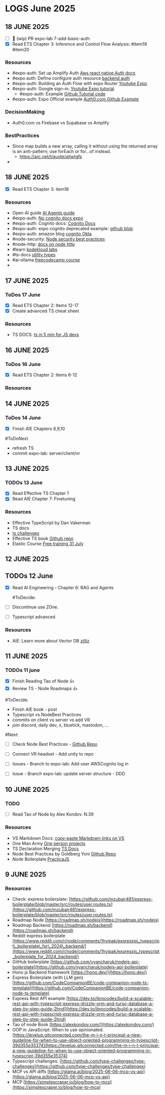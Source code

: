 # LOGS June 2025

## 18 JUNE 2025

- [ ] 🚧 (wip) PR expo-lab 7-add-basic-auth
- [X] Read ETS Chapter 3: Inference and Control Flow Analysis: #item19 #item20

### Resources

- #expo-auth: Set up Amplify Auth [Aws react native Auth docs](https://docs.amplify.aws/gen2/build-a-backend/auth) 
- #expo auth: Define configure auth resource [backend auth](https://docs.amplify.aws/gen2/build-a-backend/auth)
- #expo-auth: Building an Auth Flow with expo Router [Youtube Expo](https://www.youtube.com/watch?v=yNaOaR2kIa0)
- #expo-auth: Google sign-in: [Youtube Expo tutorial](https://www.youtube.com/watch?v=V2YdhR1hVNw)
  - #expo-auth: Example [Github Tutorial code](https://github.com/betomoedano/expo-oauth-example)
- #expo-auth: Expo Official example [Auth0.com Github Example](https://github.com/expo/examples/tree/master/with-auth0)


### DecisionMaking

- Auth0.com vs Firebase vs Supabase vs Amplify


### BestPractices

- Since map builds a new array, calling it without using the returned array is an anti-pattern; use forEach or for...of instead.
  - https://arc.net/l/quote/ajtwtgfs
- 

## 18 JUNE 2025

- [X] Read ETS Chapter 3: item18

### Resources

- Open AI guide [AI Agents guide](https://cdn.openai.com/business-guides-and-resources/a-practical-guide-to-building-agents.pdf)
- #expo-auth:  [No cognito docs expo](https://stackoverflow.com/questions/77496128/how-to-implement-auth-with-congito-in-react-native-expo-app)
- #expo-auth: Cognito docs: [Cognito Docs](https://docs.aws.amazon.com/cognito/latest/developerguide/cognito-userpools-server-contract-reference.html)
- #expo-auth: expo cognito deprecated example: [github blob](https://github.com/expo/expo/blob/a213bd5583dce4e3a4a07c10fdb5a919749e6155/docs/pages/guides/authentication.mdx)
- #expo-auth: amazon blog [cognito Okta](https://aws.amazon.com/blogs/mobile/authenticating-aws-amplify-in-an-expo-react-native-app-using-okta-oidc/)
- #node-security: [Node security best practices](https://nodejs.org/en/learn/getting-started/security-best-practices)
- #node-http: [docs on node http](https://nodejs.org/en/learn/modules/anatomy-of-an-http-transaction)
- #learn [kodekloud labs](https://kodekloud.com/pages/free-labs/)
- #ts-docs [utility types](https://www.typescriptlang.org/docs/handbook/utility-types.html)
- #ai-ollama [freecodecamp course](https://www.freecodecamp.org/news/local-ai-development-with-ollama-course/)
- 

## 17 JUNE 2025

### ToDos 17 June

- [X] Read ETS Chapter 2: Items 12-17
- [X] Create advanced TS cheat sheet

### Resources

- TS DOCS: [ts in 5 min for JS devs](https://www.typescriptlang.org/docs/handbook/typescript-in-5-minutes.html)

## 16 JUNE 2025

### ToDos 16 June

- [X] Read ETS Chapter 2: Items 6-12

### Resources


## 14 JUNE 2025

### ToDos 14 June

- [X] Finish AIE Chapters 8,9,10

 #ToDoNext

- refresh TS 
- commit expo-lab: server/client/vr


## 13 JUNE 2025

### TODOs 13 June

- [X] Read Effective TS Chapter 1
- [X] Read AIE Chapter 7: Finetuning

### Resources

- Effective TypeScript by Dan Vakerman
- TS docs
- [ts challenges](https://github.com/type-challenges/type-challenges)
- Effective TS book [Github repo](https://github.com/danvk/effective-typescript.)
- Elastic Course [Free training 31 July](https://www.elastic.co/training/elasticsearch-engineer)

## 12 JUNE 2025

## TODOs 12 June

- [x] Read AI Engineering - Chapter 6: RAG and Agents

    #ToDecide:

- [ ] Discontinue use ZOne.
- [ ] Typescript advanced

### Resources

- AIE: Learn more about Vector DB [zilliz](https://zilliz.com/learn/vector-index)

## 11 JUNE 2025

### TODOs 11 june

- [X] Finish Reading Tao of Node 👍
- [X] Review TS - Node Roadmaps 👍

 #ToDecide:

- Finish AIE book - post
- Typescript vs NodeBest Practices
- commits on client vs server vs add VR
- join discord, daily dev, x, bluetick, mastodon, ... 

 #Next:

- [ ] Check Node Best Practices - [Github Repo](https://github.com/goldbergyoni/nodebestpractices)
- [ ] Connect VR headset - Add unity to repo
- [ ] Issues - Branch to expo-lab: Add user AWSCognito log in
- [ ] Issue - Branch expo-lab: update server structure - DDD


## 10 JUNE 2025

### TODO

- [ ] Read Tao of Node by Alex Kondov. N.39

### Resources

- VS Markdown Docs: [copy-paste Markdown links on VS](https://code.visualstudio.com/docs/languages/markdown#_inserting-images-and-links-to-files)
- One Man Army [One person projects](https://quarter--mile.com/One-Man-Armies)
- TS Declaration Merging [TS Docs](https://www.typescriptlang.org/docs/handbook/declaration-merging.html)
- Node Best Practices by Goldberg Yoni [Github Repo](https://github.com/goldbergyoni/nodebestpractices)
- Node Boilerplate [PracticaJS](https://practica.dev/)

## 9 JUNE 2025

### Resources

* Check: express boilerplate: [https://github.com/mzubair481/express-boilerplate/blob/master/src/routes/user.routes.ts](https://github.com/mzubair481/express-boilerplate/blob/master/src/routes/user.routes.ts)
* Roadmap Node [https://roadmap.sh/nodejs](https://roadmap.sh/nodejs)
* Roadmap Backend [https://roadmap.sh/backend](https://roadmap.sh/backend)
* Reddit express boilerplate [https://www.reddit.com/r/node/comments/1hyipak/expressjs\_typescript\_boilerplate\_for\_2024\_backend/](https://www.reddit.com/r/node/comments/1hyipak/expressjs_typescript_boilerplate_for_2024_backend/)
* GitHub boilerplate [https://github.com/vyancharuk/nodejs-api-boilerplate](https://github.com/vyancharuk/nodejs-api-boilerplate)
* Hono js Backend framework [https://hono.dev/](https://hono.dev/)
* Express Boilerplate (with LLM gen) [https://github.com/CodeCompanionBE/code-companion-node-ts-template](https://github.com/CodeCompanionBE/code-companion-node-ts-template)
* Express Rest API example [https://dev.to/ibrocodes/build-a-scalable-rest-api-with-typescript-express-drizzle-orm-and-turso-database-a-step-by-step-guide-2hnd](https://dev.to/ibrocodes/build-a-scalable-rest-api-with-typescript-express-drizzle-orm-and-turso-database-a-step-by-step-guide-2hnd)
* Tao of node Book [https://alexkondov.com/](https://alexkondov.com/)
* OOP in JavaScript: When to use opinionated. [https://levelup.gitconnected.com/the-m-i-n-t-principal-a-new-guideline-for-when-to-use-object-oriented-programming-in-typescript-39d355e35374](https://levelup.gitconnected.com/the-m-i-n-t-principal-a-new-guideline-for-when-to-use-object-oriented-programming-in-typescript-39d355e35374)
* Typescript challenges: [https://github.com/type-challenges/type-challenges](https://github.com/type-challenges/type-challenges)
* MCP vs API diffs [https://glama.ai/blog/2025-06-06-mcp-vs-api](https://glama.ai/blog/2025-06-06-mcp-vs-api)
* MCP [https://simplescraper.io/blog/how-to-mcp](https://simplescraper.io/blog/how-to-mcp)
